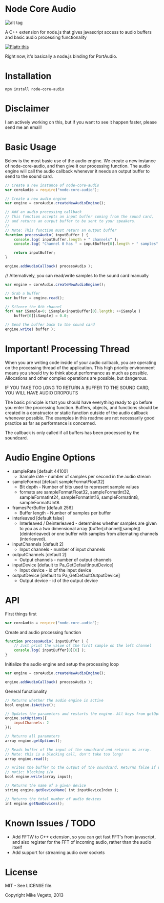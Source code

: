 Node Core Audio
==================

![alt tag](https://nodei.co/npm-dl/node-core-audio.png)

A C++ extension for node.js that gives javascript access to audio buffers and basic audio processing functionality

<a href="http://flattr.com/thing/1404406/" target="_blank"><img src="http://api.flattr.com/button/flattr-badge-large.png" alt="Flattr this" title="Flattr this" border="0" /></a>

Right now, it's basically a node.js binding for PortAudio.

Installation
=====

```
npm install node-core-audio
```

Disclaimer
=====

I am actively working on this, but if you want to see it happen faster, please send me an email!

Basic Usage
=====

Below is the most basic use of the audio engine. We create a new instance of
node-core-audio, and then give it our processing function. The audio engine
will call the audio callback whenever it needs an output buffer to send to
the sound card.

```javascript
// Create a new instance of node-core-audio
var coreAudio = require("node-core-audio");

// Create a new audio engine
var engine = coreAudio.createNewAudioEngine();

// Add an audio processing callback
// This function accepts an input buffer coming from the sound card,
// and returns an ourput buffer to be sent to your speakers.
//
// Note: This function must return an output buffer
function processAudio( inputBuffer ) {
	console.log( inputBuffer.length + " channels" );
	console.log( "Channel 0 has " = inputBuffer[0].length + " samples" );

	return inputBuffer;
}

engine.addAudioCallback( processAudio );
```

// Alternatively, you can read/write samples to the sound card manually
```javascript
var engine = coreAudio.createNewAudioEngine();

// Grab a buffer
var buffer = engine.read();

// Silence the 0th channel
for( var iSample=0; iSample<inputBuffer[0].length; ++iSample )
	buffer[0][iSample] = 0.0;

// Send the buffer back to the sound card
engine.write( buffer );
```

Important! Processing Thread
=====
When you are writing code inside of your audio callback, you are operating on
the processing thread of the application. This high priority environment means you
should try to think about performance as much as possible. Allocations and other
complex operations are possible, but dangerous.

IF YOU TAKE TOO LONG TO RETURN A BUFFER TO THE SOUND CARD, YOU WILL HAVE AUDIO DROPOUTS

The basic principle is that you should have everything ready to go before you enter
the processing function. Buffers, objects, and functions should be created in a constructor or static function outside of the audio callback whenever possible. The
examples in this readme are not necessarily good practice as far as performance is concerned.

The callback is only called if all buffers has been processed by the soundcard.

Audio Engine Options
=====
* sampleRate [default 44100]
  * Sample rate - number of samples per second in the audio stream
* sampleFormat [default sampleFormatFloat32]
  * Bit depth - Number of bits used to represent sample values
  * formats are sampleFormatFloat32, sampleFormatInt32, sampleFormatInt24, sampleFormatInt16, sampleFormatInt8, sampleFormatUInt8.
* framesPerBuffer [default 256]
  * Buffer length - Number of samples per buffer
* interleaved [default false]
  * Interleaved / Deinterleaved - determines whether samples are given to you as a two dimensional array (buffer[channel][sample]) (deinterleaved) or one buffer with samples from alternating channels (interleaved).
* inputChannels [default 2]
  * Input channels - number of input channels
* outputChannels [default 2]
  * Output channels - number of output channels
* inputDevice [default to Pa_GetDefaultInputDevice]
  * Input device - id of the input device
* outputDevice [default to Pa_GetDefaultOutputDevice]
  * Output device - id of the output device

API
=====
First things first
```javascript
var coreAudio = require("node-core-audio");
```
Create and audio processing function
```javascript
function processAudio( inputBuffer ) {
    // Just print the value of the first sample on the left channel
    console.log( inputBuffer[0][0] );
}
```

Initialize the audio engine and setup the processing loop
```javascript
var engine = coreAudio.createNewAudioEngine();

engine.addAudioCallback( processAudio );
```

General functionality
```javascript
// Returns whether the audio engine is active
bool engine.isActive();

// Updates the parameters and restarts the engine. All keys from getOptions() are available.
engine.setOptions({
	inputChannels: 2
});

// Returns all parameters
array engine.getOptions();

// Reads buffer of the input of the soundcard and returns as array.
// Note: this is a blocking call, don't take too long!
array engine.read();

// Writes the buffer to the output of the soundcard. Returns false if underflowed.
// notic: blocking i/o
bool engine.write(array input);

// Returns the name of a given device
string engine.getDeviceName( int inputDeviceIndex );

// Returns the total number of audio devices
int engine.getNumDevices();
```

Known Issues / TODO
=====

* Add FFTW to C++ extension, so you can get fast FFT's from javascript, and also register for the FFT of incoming audio, rather than the audio itself
* Add support for streaming audio over sockets


License
=====
MIT - See LICENSE file.

Copyright Mike Vegeto, 2013
